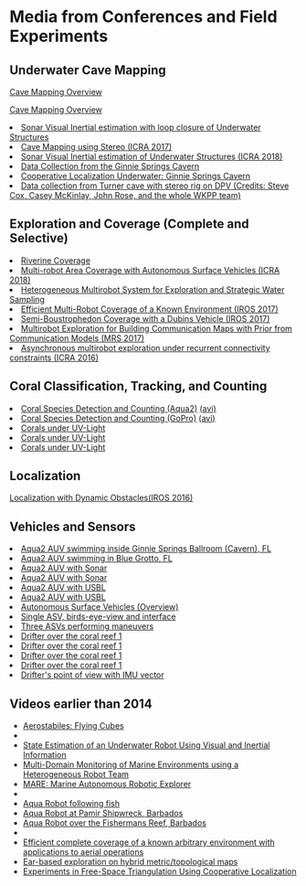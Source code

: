 # Media from Conferences and Field Experiments

## Underwater Cave Mapping

<a href="https://afrl.cse.sc.edu/afrl/publications/public_html/Videos/ICRA19_2306_VS_i.mp4">Cave Mapping Overview</a>

<a href="https://afrl.cse.sc.edu/afrl/publications/public_html/Videos/ICRA19_2306_VS_i.mp4">Cave Mapping Overview</a>

<li><a href="https://afrl.cse.sc.edu/afrl/publications/public_html/Videos/ICRA19_2184_VI_i.mp4">Sonar Visual Inertial estimation with loop closure of Underwater Structures </a></li>

<li><a href="https://youtu.be/TAgJEZ4Ed_o">Cave Mapping using Stereo (ICRA 2017)</a></li>

<li><a href="https://afrl.cse.sc.edu/afrl/publications/public_html/Videos/ICRA18_1211_VI_i.mp4">Sonar Visual Inertial estimation of Underwater Structures (ICRA 2018)</a></li>

<li><a href="https://afrl.cse.sc.edu/afrl/publications/public_html/Videos/GinnieEnterBuddyView.mp4">Data Collection from the Ginnie Springs Cavern</a></li>

<li><a href="https://afrl.cse.sc.edu/afrl/publications/public_html/Videos/UWCL_Ginnie.mp4">Cooperative Localization Underwater: Ginnie Springs Cavern</a></li>

<li><a href="https://afrl.cse.sc.edu/afrl/publications/public_html/Videos/TurnerSink.mp4">Data collection from Turner cave with stereo rig on DPV (Credits: Steve Cox, Casey McKinlay, John Rose, and the whole WKPP team)</a></li>

## Exploration and Coverage (Complete and Selective)

<li><a href="https://afrl.cse.sc.edu/afrl/publications/public_html/Videos/output.mp4">Riverine Coverage</a></li>
<li><a href="https://afrl.cse.sc.edu/afrl/publications/public_html/Videos/ICRA18_1150_VI_i.mp4">Multi-robot Area Coverage with Autonomous Surface Vehicles (ICRA 2018)</a></li>
<li><a href="https://afrl.cse.sc.edu/afrl/publications/public_html/Videos/ICRA18_1372_VI_i.mp4">Heterogeneous Multirobot System for Exploration and Strategic Water Sampling</a></li>
<li><a href="https://afrl.cse.sc.edu/afrl/publications/public_html/Videos/IROS2017b.mp4">Efficient Multi-Robot Coverage of a Known Environment (IROS 2017)</a></li>
<li><a href="https://afrl.cse.sc.edu/afrl/publications/public_html/Videos/IROS2017a.mp4">Semi-Boustrophedon Coverage with a Dubins Vehicle (IROS 2017)</a></li>
<li><a href="https://afrl.cse.sc.edu/afrl/publications/public_html/Videos/MRS17_01_VI.mp4">Multirobot Exploration for Building Communication Maps with Prior from Communication Models (MRS 2017)</a></li>
<li><a href="https://afrl.cse.sc.edu/afrl/publications/public_html/Videos/1735_VI.mp4">Asynchronous multirobot exploration under recurrent connectivity constraints (ICRA 2016)</a></li>

## Coral Classification, Tracking, and Counting


<li><a href="https://afrl.cse.sc.edu/afrl/publications/public_html/Videos/out2l_gt_1.mp4">Coral Species Detection and Counting (Aqua2)</a> <a href="https://afrl.cse.sc.edu/afrl/publications/public_html/Videos/out2l_gt_1.avi">(avi)</a></li>
<li><a href="https://afrl.cse.sc.edu/afrl/publications/public_html/Videos/LR_1.mp4">Coral Species Detection and Counting (GoPro)</a> <a href="https://afrl.cse.sc.edu/afrl/publications/public_html/Videos/LR_1.avi">(avi)</a></li>
<li><a href="https://afrl.cse.sc.edu/afrl/publications/public_html/Videos/GOPR0705.MP4">Corals under UV-Light</a></li>
<li><a href="https://afrl.cse.sc.edu/afrl/publications/public_html/Videos/GOPR0706.MP4">Corals under UV-Light</a></li>
<li><a href="https://afrl.cse.sc.edu/afrl/publications/public_html/Videos/GOPR0707.MP4">Corals under UV-Light</a></li>

## Localization

<p><a href="https://youtu.be/QC6vc4dkPB0">Localization with Dynamic Obstacles(IROS 2016)</a></p>

## Vehicles and Sensors

<li><a href="https://afrl.cse.sc.edu/afrl/publications/public_html/Videos/Speedo1Ginnie1.mp4">Aqua2 AUV swimming inside Ginnie Springs Ballroom (Cavern), FL</a></li>
<li><a href="https://afrl.cse.sc.edu/afrl/publications/public_html/Videos/AquaBlueGrotto.mp4">Aqua2 AUV swimming in Blue Grotto, FL</a></li>
<li><a href="https://afrl.cse.sc.edu/afrl/publications/public_html/Videos/AquaSonar1.mp4">Aqua2 AUV with Sonar</a></li>
<li><a href="https://afrl.cse.sc.edu/afrl/publications/public_html/Videos/AquaSonar2.mp4">Aqua2 AUV with Sonar</a></li>
<li><a href="https://afrl.cse.sc.edu/afrl/publications/public_html/Videos/AquaUSBL.mp4">Aqua2 AUV with USBL</a></li>
<li><a href="https://afrl.cse.sc.edu/afrl/publications/public_html/Videos/AquaUSBLSwim.mp4">Aqua2 AUV with USBL</a></li>
<li><a href="https://afrl.cse.sc.edu/afrl/publications/public_html/Videos/ICRA19_2299_VS_ia.mp4">Autonomous Surface Vehicles (Overview)</a></li>
<li><a href="https://afrl.cse.sc.edu/afrl/publications/public_html/Videos/SingleJetYak.mp4">Single ASV, birds-eye-view and interface</a></li>
<li><a href="https://afrl.cse.sc.edu/afrl/publications/public_html/Videos/ThreeJetYaks.mp4">Three ASVs performing maneuvers</a></li>
<li><a href="https://afrl.cse.sc.edu/afrl/publications/public_html/Videos/GOPR0872Half.MP4">Drifter over the coral reef 1</a></li>
<li><a href="https://afrl.cse.sc.edu/afrl/publications/public_html/Videos/GOPR0873Half.MP4">Drifter over the coral reef 1</a></li>
<li><a href="https://afrl.cse.sc.edu/afrl/publications/public_html/Videos/GOPR0876Half.MP4">Drifter over the coral reef 1</a></li>
<li><a href="https://afrl.cse.sc.edu/afrl/publications/public_html/Videos/GOPR0881Half.MP4">Drifter over the coral reef 1</a></li>
<li><a href="https://afrl.cse.sc.edu/afrl/publications/public_html/Videos/dn6_2016-01-05-14-46-25_2600_imu.mp4">Drifter's point of view with IMU vector</a></li>

## Videos earlier than 2014
<ul>
<li><a href="https://afrl.cse.sc.edu/afrl/publications/public_html/Videos/HRI2015a.mp4">Aerostabiles: Flying Cubes</a></li>
<li></li>
<li><a href="https://afrl.cse.sc.edu/afrl/publications/public_html/Videos/2051_VI.mp4">State Estimation of an Underwater Robot Using Visual and Inertial Information</a></li>
<li><a href="https://afrl.cse.sc.edu/afrl/publications/public_html/Videos/0567_VI.mp4">Multi-Domain Monitoring of Marine Environments using a Heterogeneous Robot Team</a></li>
<li><a href="https://afrl.cse.sc.edu/afrl/publications/public_html/Videos/1658_VI.mp4">MARE: Marine Autonomous Robotic Explorer</a></li>
<li></li>
<li><a href="https://afrl.cse.sc.edu/afrl/publications/public_html/Videos/RamiusAndFish.mp4">Aqua Robot following fish</a></li>
<li><a href="https://afrl.cse.sc.edu/afrl/publications/public_html/Videos/Pamir2012Long.mp4">Aqua Robot at Pamir Shipwreck, Barbados</a></li>
<li><a href="https://afrl.cse.sc.edu/afrl/publications/public_html/Videos/Fishermans2012long.mp4">Aqua Robot over the Fishermans Reef, Barbados</a></li>
<li></li>
<li><a href="https://afrl.cse.sc.edu/afrl/publications/public_html/Videos/0376_VI.mp4">Efficient complete coverage of a known arbitrary environment with applications to aerial operations</a></li>
<li><a href="https://afrl.cse.sc.edu/afrl/publications/public_html/Videos/1018_VI.mp4">Ear-based exploration on hybrid metric/topological maps</a></li>
<li><a href="https://afrl.cse.sc.edu/afrl/publications/public_html/Videos/iros03-453.mp4">Experiments in Free-Space Triangulation Using Cooperative Localization</a></li>
</ul>